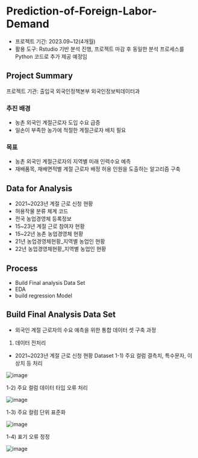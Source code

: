 # Prediction-of-Foreign-Labor-Demand
- 프로젝트 기간: 2023.09~12(4개월)
- 활용 도구: Rstudio 기반 분석 진행, 프로젝트 마감 후 동일한 분석 프로세스를 Python 코드로 추가 제공 예정임
## Project Summary

프로젝트 기관: 출입국 외국인정책본부 외국인정보빅데이터과

### 추진 배경

- 농촌 외국인 계절근로자 도입 수요 급증
- 일손이 부족한 농가에 적절한 계절근로자 배치 필요

### 목표

- 농촌 외국인 계절근로자의 지역별 미래 인력수요 예측
- 재배품목, 재배면적별 계절 근로자 배정 허용 인원을 도출하는 알고리즘 구축
 
## Data for Analysis

- 2021~2023년 계절 근로 신청 현황
- 허용작물 분류 체계 코드
- 전국 농업경영체 등록정보
- 15~23년 계절 근로 참여자 현황
- 15~22년 농촌 농업경영체 현황
- 21년 농업경영체현황_지역별 농업인 현황
- 22년 농업경영체현황_지역별 농업인 현황

## Process

- Build Final analysis Data Set
- EDA
- build regression Model

## Build Final Analysis Data Set

- 외국인 계절 근로자의 수요 예측을 위한 통합 데이터 셋 구축 과정

1) 데이터 전처리

- 2021~2023년 계절 근로 신청 현황 Dataset
1-1) 주요 컬럼 결측치, 특수문자, 이상치 등 처리

![image](https://github.com/TaewonEum/Prediction-of-Foreign-Labor-Demand/assets/104436260/80d03445-9dd5-4ef2-8dd7-3e85811ec459)

1-2) 주요 컬럼 데이터 타입 오류 처리

![image](https://github.com/TaewonEum/Prediction-of-Foreign-Labor-Demand/assets/104436260/2da62f5b-4445-4a9d-8e31-baf6b3463751)

1-3) 주요 컬럼 단위 표준화

![image](https://github.com/TaewonEum/Prediction-of-Foreign-Labor-Demand/assets/104436260/0b13886d-6668-4073-80da-43dcb4788ed2)

1-4) 표기 오류 정정

![image](https://github.com/TaewonEum/Prediction-of-Foreign-Labor-Demand/assets/104436260/4d7beb6c-926c-46b6-b98e-e794c609c0ba)







